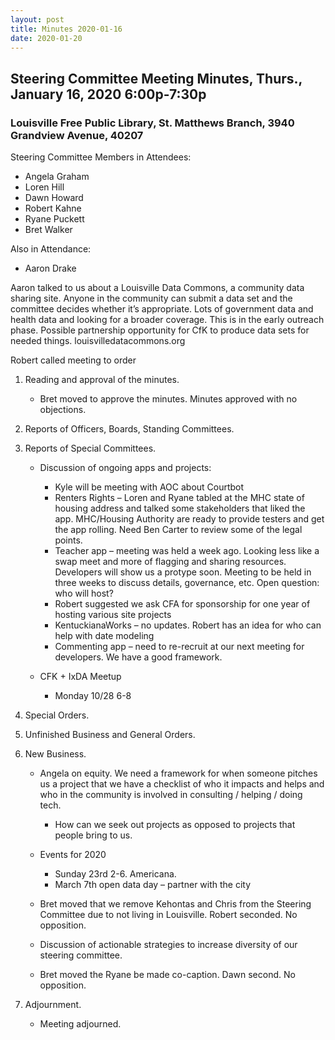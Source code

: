 ```yaml
---
layout: post
title: Minutes 2020-01-16
date: 2020-01-20
---
```


## Steering Committee Meeting Minutes, Thurs., January 16, 2020 6:00p-7:30p

### Louisville Free Public Library, St. Matthews Branch, 3940 Grandview Avenue, 40207

Steering Committee Members in Attendees:

* Angela Graham
* Loren Hill
* Dawn Howard
* Robert Kahne
* Ryane Puckett
* Bret Walker

Also in Attendance:

* Aaron Drake

Aaron talked to us about a Louisville Data Commons, a community data sharing site. Anyone in the community can submit a data set and the committee decides whether it’s appropriate. Lots of government data and health data and looking for a broader coverage. This is in the early outreach phase. Possible partnership opportunity for CfK to produce data sets for needed things. louisvilledatacommons.org

Robert called meeting to order

1. Reading and approval of the minutes.

    * Bret moved to approve the minutes. Minutes approved with no objections.

2. Reports of Officers, Boards, Standing Committees.

3. Reports of Special Committees.

    * Discussion of ongoing apps and projects:
      * Kyle will be meeting with AOC about Courtbot
      * Renters Rights – Loren and Ryane tabled at the MHC state of housing address and talked some stakeholders that liked the app. MHC/Housing Authority are ready to provide testers and get the app rolling. Need Ben Carter to review some of the legal points.
      * Teacher app – meeting was held a week ago. Looking less like a swap meet and more of flagging and sharing resources. Developers will show us a protype soon. Meeting to be held in three weeks to discuss details, governance, etc. Open question: who will host?
      * Robert suggested we ask CFA for sponsorship for one year of hosting various site projects
      * KentuckianaWorks – no updates. Robert has an idea for who can help with date modeling
      * Commenting app – need to re-recruit at our next meeting for developers. We have a good framework.

    * CFK + IxDA Meetup
      * Monday 10/28 6-8

4. Special Orders.

5. Unfinished Business and General Orders.

6. New Business.

    * Angela on equity. We need a framework for when someone pitches us a project that we have a checklist of who it impacts and helps and who in the community is involved in consulting / helping / doing tech.
      * How can we seek out projects as opposed to projects that people bring to us.

    * Events for 2020
      * Sunday 23rd 2-6. Americana. 
      * March 7th open data day – partner with the city

    * Bret moved that we remove Kehontas and Chris from the Steering Committee due to not living in Louisville. Robert seconded. No opposition.

    * Discussion of actionable strategies to increase diversity of our steering committee.
    * Bret moved the Ryane be made co-caption. Dawn second. No opposition.

7. Adjournment.
    * Meeting adjourned.
